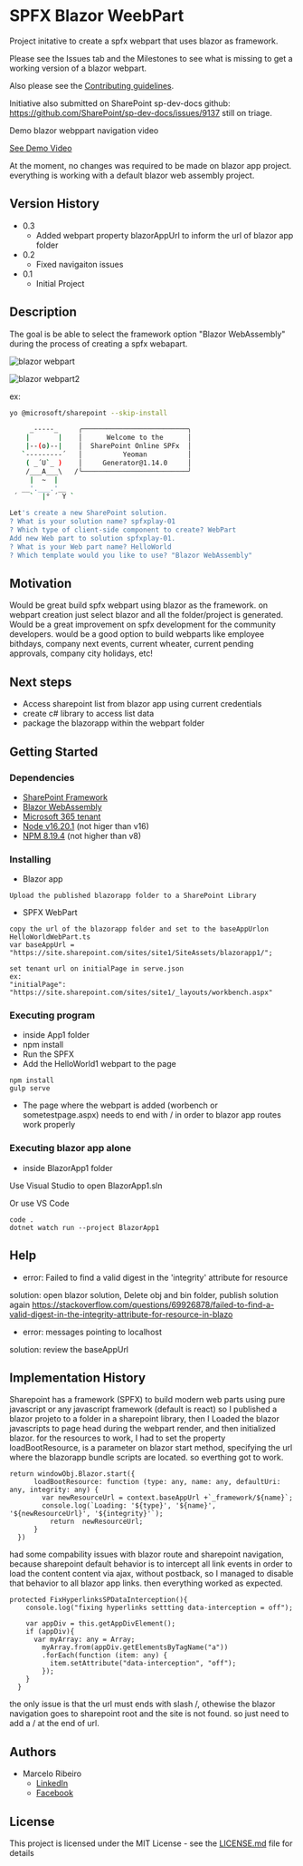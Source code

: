 # SPFX Blazor WeebPart

Project initative to create a spfx webpart that uses blazor as framework.

Please see the Issues tab and the Milestones to see what is missing to get a working version of a blazor webpart.

Also please see the [Contributing guidelines](https://github.com/omarceloribeiro/spfxblazorwebpart/blob/main/CONTRIBUTING.md).

Initiative also submitted on SharePoint sp-dev-docs github:
https://github.com/SharePoint/sp-dev-docs/issues/9137
still on triage.

Demo blazor webppart navigation video

[See Demo Video](https://github.com/omarceloribeiro/spfxblazorwebpart/blob/main/DemoVideo.md)

At the moment, no changes was required to be made on blazor app project. everything is working with a default blazor web assembly project.

## Version History

* 0.3
   * Added webpart property blazorAppUrl to inform the url of blazor app folder 
* 0.2
    * Fixed navigaiton issues   
* 0.1
    * Initial Project


## Description

The goal is be able to select the framework option "Blazor WebAssembly" during the process of creating a spfx webapart.

![blazor webpart](https://raw.githubusercontent.com/omarceloribeiro/spfxblazorwebpart/main/blazorwebpart.png)

![blazor webpart2](https://raw.githubusercontent.com/omarceloribeiro/spfxblazorwebpart/main/webpart-addedonpage2.PNG)


ex:

```sh
yo @microsoft/sharepoint --skip-install

     _-----_     ╭──────────────────────────╮
    |       |    │      Welcome to the      │
    |--(o)--|    │  SharePoint Online SPFx  │
   `---------´   │          Yeoman          │
    ( _´U`_ )    │     Generator@1.14.0     │
    /___A___\   /╰──────────────────────────╯
     |  ~  |
   __'.___.'__
 ´   `  |° ´ Y `

Let's create a new SharePoint solution.
? What is your solution name? spfxplay-01
? Which type of client-side component to create? WebPart
Add new Web part to solution spfxplay-01.
? What is your Web part name? HelloWorld
? Which template would you like to use? "Blazor WebAssembly"
```

## Motivation

Would be great build spfx webpart using blazor as the framework. on webpart creation just select blazor and all the folder/project is generated. Would be a great improvement on spfx development for the community developers.
would be a good option to build webparts like employee bithdays, company next events, current wheater, current pending approvals, company city holidays, etc!

## Next steps

* Access sharepoint list from blazor app using current credentials
* create c# library to access list data
* package the blazorapp within the webpart folder

## Getting Started

### Dependencies

* [SharePoint Framework](https://aka.ms/spfx)
* [Blazor WebAssembly](https://dotnet.microsoft.com/pt-br/apps/aspnet/web-apps/blazor)
* [Microsoft 365 tenant](https://docs.microsoft.com/en-us/sharepoint/dev/spfx/set-up-your-developer-tenant)
* [Node v16.20.1](https://nodejs.org/en/blog/release/v16.20.1) (not higer than v16)
* [NPM 8.19.4](https://docs.npmjs.com/cli/v8?v=true) (not higher than v8)
  
### Installing

* Blazor app
```
Upload the published blazorapp folder to a SharePoint Library
``` 

* SPFX WebPart
```
copy the url of the blazorapp folder and set to the baseAppUrlon HelloWorldWebPart.ts  
var baseAppUrl = "https://site.sharepoint.com/sites/site1/SiteAssets/blazorapp1/";

set tenant url on initialPage in serve.json
ex:
"initialPage": "https://site.sharepoint.com/sites/site1/_layouts/workbench.aspx"
```

### Executing program

* inside App1 folder
* npm install
* Run the SPFX
* Add the HelloWorld1 webpart to the page
```
npm install
gulp serve
```

* The page where the webpart is added (worbench or sometestpage.aspx) needs to end with / in order to blazor app routes work properly

### Executing blazor app alone

* inside BlazorApp1 folder

Use Visual Studio to open BlazorApp1.sln

Or use VS Code

```
code .
dotnet watch run --project BlazorApp1
```

## Help

* error: Failed to find a valid digest in the 'integrity' attribute for resource
  
solution: open blazor solution, Delete obj and bin folder, publish solution again
https://stackoverflow.com/questions/69926878/failed-to-find-a-valid-digest-in-the-integrity-attribute-for-resource-in-blazo

* error: messages pointing to localhost

solution: review the baseAppUrl

## Implementation History

Sharepoint has a framework (SPFX) to build modern web parts using pure javascript or any javascript framework (default is react)
so I published a blazor projeto to a folder in a sharepoint library,
then I Loaded the blazor javascripts to page head during the webpart render, and then initialized blazor.
for the resources to work, I had to set the property loadBootResource, is a parameter on blazor start method, specifying the url where the blazorapp bundle scripts are located. so everthing got to work.

```
return windowObj.Blazor.start({
      loadBootResource: function (type: any, name: any, defaultUri: any, integrity: any) {
        var newResourceUrl = context.baseAppUrl +`_framework/${name}`;
        console.log(`Loading: '${type}', '${name}', '${newResourceUrl}', '${integrity}'`);
          return  newResourceUrl;
      }
  })
```

had some compability issues with blazor route and sharepoint navigation, because sharepoint default behavior is to intercept all link events in order to load the content content via ajax, without postback, so I 
managed to disable that behavior to all blazor app links. then everything worked as expected.

```
protected FixHyperlinksSPDataInterception(){
    console.log("fixing hyperlinks settting data-interception = off");

    var appDiv = this.getAppDivElement();
    if (appDiv){
      var myArray: any = Array;
        myArray.from(appDiv.getElementsByTagName("a"))
        .forEach(function (item: any) {
          item.setAttribute("data-interception", "off");
        });
    }
  }
```

the only issue is that the url must ends with slash /, othewise the blazor navigation goes to sharepoint root and the site is not found. so just need to add a / at the end of url.

## Authors

* Marcelo Ribeiro
     * [LinkedIn](https://www.linkedin.com/in/marcelo-henrique-fernandes-ribeiro-a8654a2b)
     * [Facebook](https://www.facebook.com/marcelohenrique.ribeiro.9?mibextid=D4KYlr)


## License

This project is licensed under the MIT License - see the [LICENSE.md](https://github.com/omarceloribeiro/spfxblazorwebpart/blob/main/LICENSE) file for details
